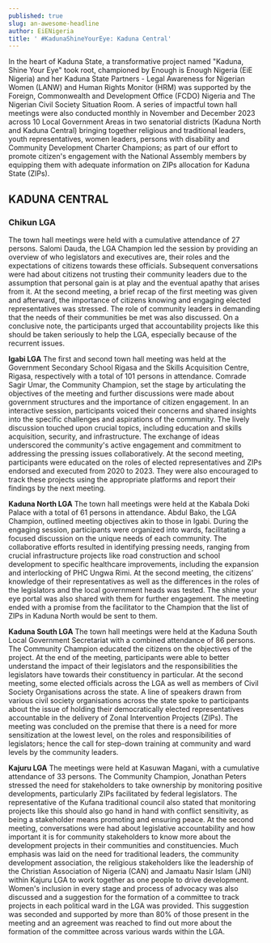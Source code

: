 ```yaml
---
published: true
slug: an-awesome-headline
author: EiENigeria
title: ' #KadunaShineYourEye: Kaduna Central'
---
```

In the heart of Kaduna State, a transformative project named "Kaduna, Shine Your Eye" took root, championed by Enough is Enough Nigeria (EiE Nigeria) and her Kaduna State Partners - Legal Awareness for Nigerian Women (LANW) and Human Rights Monitor (HRM) was supported by the Foreign, Commonwealth and Development Office (FCDO) Nigeria and The Nigerian Civil Society Situation Room.
A series of impactful town hall meetings were also conducted monthly in November and December 2023 across 10 Local Government Areas in two senatorial districts (Kaduna North and Kaduna Central) bringing together religious and traditional leaders, youth representatives, women leaders, persons with disability and Community Development Charter Champions; as part of our effort to promote citizen's engagement with the National Assembly members by equipping them with adequate information on ZIPs allocation for Kaduna State (ZIPs).



##  **KADUNA CENTRAL**
### **Chikun LGA**
The town hall meetings were held with a cumulative attendance of 27 persons. Salomi Dauda, the LGA Champion led the session by providing an overview of who legislators and executives are, their roles and the expectations of citizens towards these officials. Subsequent conversations were had about citizens not trusting their community leaders due to the assumption that personal gain is at play and the eventual apathy that arises from it. 
At the second meeting, a brief recap of the first meeting was given and afterward, the importance of citizens knowing and engaging elected representatives was stressed. The role of community leaders in demanding that the needs of their communities be met was also discussed. 
On a conclusive note, the participants urged that accountability projects like this should be taken seriously to help the LGA, especially because of the recurrent issues.

**Igabi LGA** 
The first and second town hall meeting was held at the Government Secondary School Rigasa and the Skills Acquisition Centre, Rigasa, respectively with a total of 101 persons in attendance. Comrade Sagir Umar, the Community Champion, set the stage by articulating the objectives of the meeting and further discussions were made about government structures and the importance of citizen engagement.
In an interactive session, participants voiced their concerns and shared insights into the specific challenges and aspirations of the community. The lively discussion touched upon crucial topics, including education and skills acquisition, security, and infrastructure. The exchange of ideas underscored the community's active engagement and commitment to addressing the pressing issues collaboratively.
At the second meeting, participants were educated on the roles of elected representatives and ZIPs endorsed and executed from 2020 to 2023. They were also encouraged to track these projects using the appropriate platforms and report their findings by the next meeting.

**Kaduna North LGA** 
The town hall meetings were held at the Kabala Doki Palace with a total of 61 persons in attendance. Abdul Bako, the LGA Champion, outlined meeting objectives akin to those in Igabi. 
During the engaging session, participants were organized into wards, facilitating a focused discussion on the unique needs of each community. The collaborative efforts resulted in identifying pressing needs, ranging from crucial infrastructure projects like road construction and school development to specific healthcare improvements, including the expansion and interlocking of PHC Ungwa Rimi. 
At the second meeting, the citizens’ knowledge of their representatives as well as the differences in the roles of the legislators and the local government heads was tested. The shine your eye portal was also shared with them for further engagement.
The meeting ended with a promise from the facilitator to the Champion that the list of ZIPs in Kaduna North would be sent to them.

**Kaduna South LGA**
The town hall meetings were held at the Kaduna South Local Government Secretariat with a combined attendance of 86 persons. The Community Champion educated the citizens on the objectives of the project. At the end of the meeting, participants were able to better understand the impact of their legislators and the responsibilities the legislators have towards their constituency in particular.
At the second meeting, some elected officials across the LGA as well as members of Civil Society Organisations across the state.
A line of speakers drawn from various civil society organisations across the state spoke to participants about the issue of holding their democratically elected representatives accountable in the delivery of Zonal Intervention Projects (ZIPs). 
The meeting was concluded on the premise that there is a need for more sensitization at the lowest level, on the roles and responsibilities of legislators; hence the call for step-down training at community and ward levels by the community leaders.

**Kajuru LGA**
The meetings were held at Kasuwan Magani, with a cumulative attendance of 33 persons. The Community Champion, Jonathan Peters stressed the need for stakeholders to take ownership by monitoring positive developments, particularly ZIPs facilitated by federal legislators. 
The representative of the Kufana traditional council also stated that monitoring projects like this should also go hand in hand with conflict sensitivity, as being a stakeholder means promoting and ensuring peace.
At the second meeting, conversations were had about legislative accountability and how important it is for community stakeholders to know more about the development projects in their communities and constituencies. Much emphasis was laid on the need for traditional leaders, the community development association, the religious stakeholders like the leadership of the Christian Association of Nigeria (CAN) and Jamaatu Nasir Islam (JNI) within Kajuru LGA to work together as one people to drive development. 
Women's inclusion in every stage and process of advocacy was also discussed and a suggestion for the formation of a committee to track projects in each political ward in the LGA was provided. This suggestion was seconded and supported by more than 80% of those present in the meeting and an agreement was reached to find out more about the formation of the committee across various wards within the LGA.
